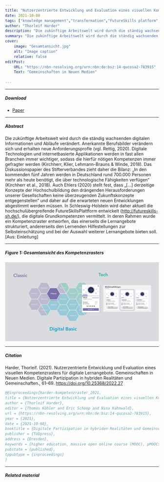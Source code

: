 ```yaml
---
title: "Nutzerzentrierte Entwicklung und Evaluation eines visuellen Kompetenzrasters für digitale Lernangebote" 
date: 2021-10-08
tags: ["knowledge management","transformation","FutureSkills platform", visual skills grid]
author: "Thorleif Harder"
description: "Die zukünftige Arbeitswelt wird durch die ständig wachsenden digitalen Informationen und Abläufe verändert. Anerkannte Berufsbilder verändern sich und erhalten neue Anforderungsprofle (vgl. Rettig, 2020)." 
summary: "Die zukünftige Arbeitswelt wird durch die ständig wachsenden digitalen Informationen und Abläufe verändert. Anerkannte Berufsbilder verändern sich und erhalten neue Anforderungsprofle (vgl. Rettig, 2020)." 
cover:
    image: "Gesamtansicht.jpg"
    alt: "Image caption"
    relative: false
editPost:
    URL: "https://nbn-resolving.org/urn:nbn:de:bsz:14-qucosa2-783915"
    Text: "Gemeinschaften in Neuen Medien"

---
```


---

##### Download

+ [Paper](paper1.pdf)

---

##### Abstract

Die zukünftige Arbeitswelt wird durch die ständig wachsenden digitalen Informationen und Abläufe verändert. Anerkannte Berufsbilder verändern sich und erhalten neue Anforderungsprofle (vgl. Rettig, 2020). Digitale Technologien und internetbasierte Applikationen werden in fast allen Branchen immer wichtiger, sodass die hierfür nötigen Kompetenzen immer gefragter werden (Kirchherr, Klier, Lehmann-Brauns & Winde, 2018). Das Diskussionspapier des Stifterverbandes zieht daher die Bilanz: „In den kommenden fünf Jahren werden in Deutschland rund 700.000 Personen mehr als heute benötigt, die über technologische Fähigkeiten verfügen“ (Kirchherr et al., 2018). Auch Ehlers (2020) stellt fest, dass „[…] derzeitige Konzepte der Hochschulbildung den drängenden Herausforderungen unserer Gesellschaften keine überzeugenden Zukunftskonzepte entgegenstellen“ und daher auf die erwarteten neuen Entwicklungen abgestimmt werden müssen. In Schleswig-Holstein wird daher aktuell die hochschulübergreifende FutureSkillsPlattform entwickelt (http://futureskills-sh.de/), die digitale Grundkompetenzen vermittelt. In deren Rahmen wurde ein Kompetenzraster entworfen, das einerseits die Lernangebote strukturiert, andererseits den Lernenden Hilfestellungen zur Selbsteinschätzung und bei der Auswahl weiterer Lernangebote bieten soll. [Aus: Einleitung]

---

##### Figure 1: Gesamtansicht des Kompetenzrasters

![](Gesamtansicht.jpg)

---

##### Citation

Harder, Thorleif. (2021). Nutzerzentrierte Entwicklung und Evaluation eines visuellen Kompetenzrasters für digitale Lernangebote. Gemeinschaften in Neuen Medien. Digitale Partizipation in hybriden Realitäten und Gemeinschaften., 61–69. https://doi.org/10.25368/2022.27

```BibTeX
@@inproceedings{harder-kompetenzraster_2021,
title = {Nutzerzentrierte Entwicklung und Evaluation eines visuellen Kompetenzrasters für digitale Lernangebote},
author = {Thorleif Harder},
editor = {Thomas Köhler and Eric Schoop and Nina Kahnwald},
url = {https://nbn-resolving.org/urn:nbn:de:bsz:14-qucosa2-783915},
year = {2021},
date = {2021-10-08},
booktitle = {Digitale Partizipation in hybriden Realitäten und Gemeinschaften. Tagungsband der Jahreskonferenz der Gemeinschaften in neuen Medien (GeNeMe) vom 07.–08.10.2021 in Dresden},
publisher = {TUDpress},
address = {Dresden},
keywords = {higher education, massive open online course (MOOC), pMOOCs},
pubstate = {published},
tppubtype = {inproceedings}
}
```

---

##### Related material

<!-- + [XY](XYZ.pdf) -->
<!-- + [XY](LINK) – Lorem ipsum -->
<!-- + [Column title](XYZ.pdf) – Lorem ipsum -->

